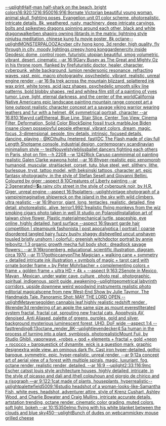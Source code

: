 [--uplight](https://www.ebank.nz/aiartgenerator?category=--uplight)[Half-man half-shark on the beach, bright colors](https://www.ebank.nz/aiartgenerator?category=Half-man%2520half-shark%2520on%2520the%2520beach%2C%2520bright%2520colors)[16:9](https://www.ebank.nz/aiartgenerator?category=16%3A9)[20:12](https://www.ebank.nz/aiartgenerator?category=20%3A12)[16:9](https://www.ebank.nz/aiartgenerator?category=16%3A9)[500](https://www.ebank.nz/aiartgenerator?category=500)[16:9](https://www.ebank.nz/aiartgenerator?category=16%3A9)[16:9](https://www.ebank.nz/aiartgenerator?category=16%3A9)[ornate Victorian  beautiful young woman, animal skull, fighting poses, Evangelion unit 01 color scheme, photorealistic, intricate details, 8k, weathered, rusty, machinery, deep intricate carvings, bolts and spikes](https://www.ebank.nz/aiartgenerator?category=ornate%2520Victorian%2520%2520beautiful%2520young%2520woman%2C%2520animal%2520skull%2C%2520fighting%2520poses%2C%2520Evangelion%2520unit%252001%2520color%2520scheme%2C%2520photorealistic%2C%2520intricate%2520details%2C%25208k%2C%2520weathered%2C%2520rusty%2C%2520machinery%2C%2520deep%2520intricate%2520carvings%2C%2520bolts%2520and%2520spikes)[two dragons spinning around each other, black and white dragon](https://www.ebank.nz/aiartgenerator?category=two%2520dragons%2520spinning%2520around%2520each%2520other%2C%2520black%2520and%2520white%2520dragon)[walker](https://www.ebank.nz/aiartgenerator?category=walker)[ben shapiro owning libtards in the matrix: lightning style ninjutsu meditation, chinese kung fu movie poster, 8k octane](https://www.ebank.nz/aiartgenerator?category=ben%2520shapiro%2520owning%2520libtards%2520in%2520the%2520matrix%3A%2520lightning%2520style%2520ninjutsu%2520meditation%2C%2520chinese%2520kung%2520fu%2520movie%2520poster%2C%25208k%2520octane)[--uplight](https://www.ebank.nz/aiartgenerator?category=--uplight)[MONSTERPALOOZA](https://www.ebank.nz/aiartgenerator?category=MONSTERPALOOZA)[cyber city hong kong, 3d render, high quality, fly through in city, moody lightings,creepy,hong kong](https://www.ebank.nz/aiartgenerator?category=cyber%2520city%2520hong%2520kong%2C%25203d%2520render%2C%2520high%2520quality%2C%2520fly%2520through%2520in%2520city%2C%2520moody%2520lightings%2Ccreepy%2Chong%2520kong)[gardener](https://www.ebank.nz/aiartgenerator?category=gardener)[city inside Geodesic dome, control room, futuristic utopian beautiful, smog volumetric, vibrant, desert, cinematic --ar 16:9](https://www.ebank.nz/aiartgenerator?category=city%2520inside%2520Geodesic%2520dome%2C%2520control%2520room%2C%2520futuristic%2520utopian%2520beautiful%2C%2520smog%2520volumetric%2C%2520vibrant%2C%2520desert%2C%2520cinematic%2520--ar%252016%3A9)[Gary Busey as The Great and Mighty Oz in his throne room, flanked by fire](https://www.ebank.nz/aiartgenerator?category=Gary%2520Busey%2520as%2520The%2520Great%2520and%2520Mighty%2520Oz%2520in%2520his%2520throne%2520room%2C%2520flanked%2520by%2520fire)[futuristic doctor, healer, character, cyberpunk, white background, lumion render](https://www.ebank.nz/aiartgenerator?category=futuristic%2520doctor%2C%2520healer%2C%2520character%2C%2520cyberpunk%2C%2520white%2520background%2C%2520lumion%2520render)[sonic resonance, refracting waves, vast, epic, macro photography, psychedelic, vibrant, realistic, unreal engine render --ar 16:9](https://www.ebank.nz/aiartgenerator?category=sonic%2520resonance%2C%2520refracting%2520waves%2C%2520vast%2C%2520epic%2C%2520macro%2520photography%2C%2520psychedelic%2C%2520vibrant%2C%2520realistic%2C%2520unreal%2520engine%2520render%2520--ar%252016%3A9)[a trek across the mountain blizzard, splattered ink wax print, white tones, acid jazz shapes, psychedelic smooth silky line patterns, bold blobby shapes, red and white](https://www.ebank.nz/aiartgenerator?category=a%2520trek%2520across%2520the%2520mountain%2520blizzard%2C%2520splattered%2520ink%2520wax%2520print%2C%2520white%2520tones%2C%2520acid%2520jazz%2520shapes%2C%2520psychedelic%2520smooth%2520silky%2520line%2520patterns%2C%2520bold%2520blobby%2520shapes%2C%2520red%2520and%2520white)[a film still of a painting of yves tumor. Love, light, eternal darkness, and the center of the world](https://www.ebank.nz/aiartgenerator?category=a%2520film%2520still%2520of%2520a%2520painting%2520of%2520yves%2520tumor.%2520Love%2C%2520light%2C%2520eternal%2520darkness%2C%2520and%2520the%2520center%2520of%2520the%2520world)[California Native Americans epic landscape painting mountain range concept art a lone outpost realistic character concept art a savage viking warrior wearing leathers and fur with a helmet, 4K symmetrical portrait, character --ar 16:8](https://www.ebank.nz/aiartgenerator?category=California%2520Native%2520Americans%2520epic%2520landscape%2520painting%2520mountain%2520range%2520concept%2520art%2520a%2520lone%2520outpost%2520realistic%2520character%2520concept%2520art%2520a%2520savage%2520viking%2520warrior%2520wearing%2520leathers%2520and%2520fur%2520with%2520a%2520helmet%2C%25204K%2520symmetrical%2520portrait%2C%2520character%2520--ar%252016%3A8)[10:16](https://www.ebank.nz/aiartgenerator?category=10%3A16)[wyrd cat](https://www.ebank.nz/aiartgenerator?category=wyrd%2520cat)[Ethereal, Blue Line, Stair Slice, Center, Top View, Cinema Filter, Deformation, Solid Color Block](https://www.ebank.nz/aiartgenerator?category=Ethereal%2C%2520Blue%2520Line%2C%2520Stair%2520Slice%2C%2520Center%2C%2520Top%2520View%2C%2520Cinema%2520Filter%2C%2520Deformation%2C%2520Solid%2520Color%2520Block)[Spine fossil truck,marble](https://www.ebank.nz/aiartgenerator?category=Spine%2520fossil%2520truck%2Cmarble)[Joe Biden insane clown posse](https://www.ebank.nz/aiartgenerator?category=Joe%2520Biden%2520insane%2520clown%2520posse)[joyful people ethereal, vibrant colors, dream, magic, focus, 3-dimensional, people, tiny details, intrinsic, focused details, dancing, playing - @KCthulhu (metered, fast)](https://www.ebank.nz/aiartgenerator?category=joyful%2520people%2520ethereal%2C%2520vibrant%2520colors%2C%2520dream%2C%2520magic%2C%2520focus%2C%25203-dimensional%2C%2520people%2C%2520tiny%2520details%2C%2520intrinsic%2C%2520focused%2520details%2C%2520dancing%2C%2520playing%2520-%2520%40KCthulhu%2520%28metered%2C%2520fast%29)[DC The Flash,made of clay,full Length Shot](https://www.ebank.nz/aiartgenerator?category=DC%2520The%2520Flash%2Cmade%2520of%2520clay%2Cfull%2520Length%2520Shot)[game console, industrial design, contemporary scandinavian minimalism style -- test](https://www.ebank.nz/aiartgenerator?category=game%2520console%2C%2520industrial%2520design%2C%2520contemporary%2520scandinavian%2520minimalism%2520style%2520--%2520test)[Nouvel](https://www.ebank.nz/aiartgenerator?category=Nouvel)[style](https://www.ebank.nz/aiartgenerator?category=style)[bliss](https://www.ebank.nz/aiartgenerator?category=bliss)[ballet dancers fighting each others in Paris, shot on film --h 2208 --w 1242](https://www.ebank.nz/aiartgenerator?category=ballet%2520dancers%2520fighting%2520each%2520others%2520in%2520Paris%2C%2520shot%2520on%2520film%2520--h%25202208%2520--w%25201242)[Rick Caruso can](https://www.ebank.nz/aiartgenerator?category=Rick%2520Caruso%2520can)[minimal oil painting realistic Galen Clarke wawona hotel --ar 16:8](https://www.ebank.nz/aiartgenerator?category=minimal%2520oil%2520painting%2520realistic%2520Galen%2520Clarke%2520wawona%2520hotel%2520--ar%252016%3A8)[hyper-realistic epic xenomorph humanoid, muscular, straitjacket, corset, tutu, blue steel, wet, slithery, lithe, burlesque, tryst, tattoo model, with beksinski tattoos, character art, epic fantasy photography, in the style of Stefan Sesell and Giovanni Bellini.  Coloured by giger ::aspect 8:10](https://www.ebank.nz/aiartgenerator?category=hyper-realistic%2520epic%2520xenomorph%2520humanoid%2C%2520muscular%2C%2520straitjacket%2C%2520corset%2C%2520tutu%2C%2520blue%2520steel%2C%2520wet%2C%2520slithery%2C%2520lithe%2C%2520burlesque%2C%2520tryst%2C%2520tattoo%2520model%2C%2520with%2520beksinski%2520tattoos%2C%2520character%2520art%2C%2520epic%2520fantasy%2520photography%2C%2520in%2520the%2520style%2520of%2520Stefan%2520Sesell%2520and%2520Giovanni%2520Bellini.%2520%2520Coloured%2520by%2520giger%2520%3A%3Aaspect%25208%3A10)[Creatures of Liberty painting --ar 2:3](https://www.ebank.nz/aiartgenerator?category=Creatures%2520of%2520Liberty%2520painting%2520--ar%25202%3A3)[](https://www.ebank.nz/aiartgenerator?category=)[generated](https://www.ebank.nz/aiartgenerator?category=generated)[♾💲](https://www.ebank.nz/aiartgenerator?category=%E2%99%BE%F0%9F%92%B2)[a rainy city street in the style of cyberpunk noir, by H.R. Giger, unreal engine --aspect 16:9](https://www.ebank.nz/aiartgenerator?category=a%2520rainy%2520city%2520street%2520in%2520the%2520style%2520of%2520cyberpunk%2520noir%2C%2520by%2520H.R.%2520Giger%2C%2520unreal%2520engine%2520--aspect%252016%3A9)[splatters](https://www.ebank.nz/aiartgenerator?category=splatters)[--uplight](https://www.ebank.nz/aiartgenerator?category=--uplight)[vintage photograph of a vampire](https://www.ebank.nz/aiartgenerator?category=vintage%2520photograph%2520of%2520a%2520vampire)[imaginative shipwreck on the island in the sky with wild climbers, ultra realistic --ar 16:9](https://www.ebank.nz/aiartgenerator?category=imaginative%2520shipwreck%2520on%2520the%2520island%2520in%2520the%2520sky%2520with%2520wild%2520climbers%2C%2520ultra%2520realistic%2520--ar%252016%3A9)[horror, giant, long, tentacles, realistic, detailed, fine detail, photorealistic, alive, terror](https://www.ebank.nz/aiartgenerator?category=horror%2C%2520giant%2C%2520long%2C%2520tentacles%2C%2520realistic%2C%2520detailed%2C%2520fine%2520detail%2C%2520photorealistic%2C%2520alive%2C%2520terror)[1.99](https://www.ebank.nz/aiartgenerator?category=1.99)[2:1](https://www.ebank.nz/aiartgenerator?category=2%3A1)[realistic flying monkeys from the wiz smoking cigars photo taken in well lit studio on Polaroid](https://www.ebank.nz/aiartgenerator?category=realistic%2520flying%2520monkeys%2520from%2520the%2520wiz%2520smoking%2520cigars%2520photo%2520taken%2520in%2520well%2520lit%2520studio%2520on%2520Polaroid)[Installation art of taiwan chive flower, Plastic material](https://www.ebank.nz/aiartgenerator?category=Installation%2520art%2520of%2520taiwan%2520chive%2520flower%2C%2520Plastic%2520material)[mechanical turtle, spaceship, eve online, highly detailed, hard surface --aspect 16:9](https://www.ebank.nz/aiartgenerator?category=mechanical%2520turtle%2C%2520spaceship%2C%2520eve%2520online%2C%2520highly%2520detailed%2C%2520hard%2520surface%2520--aspect%252016%3A9)[avant garde hair competition | steampunk fashonista | post apocalyptica | portrait | coarse disordered tangled hairy fuzzy bushy shaggy dishevelled uncut unshaven tousled bristly unshorn | colorful:: greenish witchdoctor portrait by annie leibovitz::1.3 organic growth mecha full body shot:: dreadlock savage flowers::  --ar 9:16](https://www.ebank.nz/aiartgenerator?category=avant%2520garde%2520hair%2520competition%2520%7C%2520steampunk%2520fashonista%2520%7C%2520post%2520apocalyptica%2520%7C%2520portrait%2520%7C%2520coarse%2520disordered%2520tangled%2520hairy%2520fuzzy%2520bushy%2520shaggy%2520dishevelled%2520uncut%2520unshaven%2520tousled%2520bristly%2520unshorn%2520%7C%2520colorful%3A%3A%2520greenish%2520witchdoctor%2520portrait%2520by%2520annie%2520leibovitz%3A%3A1.3%2520organic%2520growth%2520mecha%2520full%2520body%2520shot%3A%3A%2520dreadlock%2520savage%2520flowers%3A%3A%2520%2520--ar%25209%3A16)[kronenberg, educational, scientific illustration, diagram, circa 1970 --ar 11:17](https://www.ebank.nz/aiartgenerator?category=kronenberg%2C%2520educational%2C%2520scientific%2520illustration%2C%2520diagram%2C%2520circa%25201970%2520--ar%252011%3A17)[gothic](https://www.ebank.nz/aiartgenerator?category=gothic)[canyon](https://www.ebank.nz/aiartgenerator?category=canyon)[The Magician + walking cane + symmetry + detailed intricate ink illustration + symbols of magic + tarot card with ornate border frame + by Peter Mohrbacher + complementing colors + frame + golden frame + ultra HD + 4k + --aspect 9:16](https://www.ebank.nz/aiartgenerator?category=The%2520Magician%2520%2B%2520walking%2520cane%2520%2B%2520symmetry%2520%2B%2520detailed%2520intricate%2520ink%2520illustration%2520%2B%2520symbols%2520of%2520magic%2520%2B%2520tarot%2520card%2520with%2520ornate%2520border%2520frame%2520%2B%2520by%2520Peter%2520Mohrbacher%2520%2B%2520complementing%2520colors%2520%2B%2520frame%2520%2B%2520golden%2520frame%2520%2B%2520ultra%2520HD%2520%2B%25204k%2520%2B%2520--aspect%25209%3A16)[3:2](https://www.ebank.nz/aiartgenerator?category=3%3A2)[Senote in Mexico, Mayan , Mexican, under water cave, culture , photo real , photographic, spiritual, indigenous, spirit guide, awakening](https://www.ebank.nz/aiartgenerator?category=Senote%2520in%2520Mexico%2C%2520Mayan%2520%2C%2520Mexican%2C%2520under%2520water%2520cave%2C%2520culture%2520%2C%2520photo%2520real%2520%2C%2520photographic%2C%2520spiritual%2C%2520indigenous%2C%2520spirit%2520guide%2C%2520awakening)[--uplight](https://www.ebank.nz/aiartgenerator?category=--uplight)[geometrical labyrinth corridors, upside down](https://www.ebank.nz/aiartgenerator?category=geometrical%2520labyrinth%2520corridors%2C%2520upside%2520down)[new weird woodwind instruments  realistic photo editorial magical](https://www.ebank.nz/aiartgenerator?category=new%2520weird%2520woodwind%2520instruments%2520%2520realistic%2520photo%2520editorial%2520magical)[scene from new West-End Show by Julie Taymor.  The Handmaids Tale. Panoramic Shot: MAY THE LORD OPEN --uplight](https://www.ebank.nz/aiartgenerator?category=scene%2520from%2520new%2520West-End%2520Show%2520by%2520Julie%2520Taymor.%2520%2520The%2520Handmaids%2520Tale.%2520Panoramic%2520Shot%3A%2520MAY%2520THE%2520LORD%2520OPEN%2520--uplight)[Metaverse](https://www.ebank.nz/aiartgenerator?category=Metaverse)[golden cannabis leaf,highly realistic redshift render , 8k](https://www.ebank.nz/aiartgenerator?category=golden%2520cannabis%2520leaf%2Chighly%2520realistic%2520redshift%2520render%2520%2C%25208k)[render](https://www.ebank.nz/aiartgenerator?category=render)[3d rendering of an apple the same size as mount everest](https://www.ebank.nz/aiartgenerator?category=3d%2520rendering%2520of%2520an%2520apple%2520the%2520same%2520size%2520as%2520mount%2520everest)[Iterated system fractal, fractal cat, sprouting new fractal cats, Apophysis AV, denoised, Anti Aliased, palette of greens, purples, gold and silver, background mysterious luminescent forest, UHD, DoF wide --aspect 1:4 --fast](https://www.ebank.nz/aiartgenerator?category=Iterated%2520system%2520fractal%2C%2520fractal%2520cat%2C%2520sprouting%2520new%2520fractal%2520cats%2C%2520Apophysis%2520AV%2C%2520denoised%2C%2520Anti%2520Aliased%2C%2520palette%2520of%2520greens%2C%2520purples%2C%2520gold%2520and%2520silver%2C%2520background%2520mysterious%2520luminescent%2520forest%2C%2520UHD%2C%2520DoF%2520wide%2520--aspect%25201%3A4%2520--fast)[trending](https://www.ebank.nz/aiartgenerator?category=trending)[8:13](https://www.ebank.nz/aiartgenerator?category=8%3A13)[octane_render_8K](https://www.ebank.nz/aiartgenerator?category=octane_render_8K)[--uplight](https://www.ebank.nz/aiartgenerator?category=--uplight)[leyendecker](https://www.ebank.nz/aiartgenerator?category=leyendecker)[4:5](https://www.ebank.nz/aiartgenerator?category=4%3A5)[a human in the process of turning into a plant, symbiosis, photorealistic](https://www.ebank.nz/aiartgenerator?category=a%2520human%2520in%2520the%2520process%2520of%2520turning%2520into%2520a%2520plant%2C%2520symbiosis%2C%2520photorealistic)[Mount Fuji, by Studio Ghibli, vaporwave, +robes + god + elements + fractal + gold +neon + rococco + baroque](https://www.ebank.nz/aiartgenerator?category=Mount%2520Fuji%2C%2520by%2520Studio%2520Ghibli%2C%2520vaporwave%2C%2520%2Brobes%2520%2B%2520god%2520%2B%2520elements%2520%2B%2520fractal%2520%2B%2520gold%2520%2Bneon%2520%2B%2520rococco%2520%2B%2520baroque)[stick of dynamite, wick is a question mark, graphic design](https://www.ebank.nz/aiartgenerator?category=stick%2520of%2520dynamite%2C%2520wick%2520is%2520a%2520question%2520mark%2C%2520graphic%2520design)[extra wide view. an ominous dark fly. Cast iron hyper-detailed. gothic baroque. symmetric. epic. hyper-realistic. unreal render. --ar 9:12](https://www.ebank.nz/aiartgenerator?category=extra%2520wide%2520view.%2520an%2520ominous%2520dark%2520fly.%2520Cast%2520iron%2520hyper-detailed.%2520gothic%2520baroque.%2520symmetric.%2520epic.%2520hyper-realistic.%2520unreal%2520render.%2520--ar%25209%3A12)[a concept art of aerial view of a forest with multiple spirals, magic, luxuriant, fog, octane render, realistic render, detailed. --ar 16:9 --uplight](https://www.ebank.nz/aiartgenerator?category=a%2520concept%2520art%2520of%2520aerial%2520view%2520of%2520a%2520forest%2520with%2520multiple%2520spirals%2C%2520magic%2C%2520luxuriant%2C%2520fog%2C%2520octane%2520render%2C%2520realistic%2520render%2C%2520detailed.%2520--ar%252016%3A9%2520--uplight)[2:3](https://www.ebank.nz/aiartgenerator?category=2%3A3)[3:1](https://www.ebank.nz/aiartgenerator?category=3%3A1)[16:9](https://www.ebank.nz/aiartgenerator?category=16%3A9)[mc Escher cats](https://www.ebank.nz/aiartgenerator?category=mc%2520Escher%2520cats)[st louis style architecture houses, highly detailed, intricate, in the style of picasso and dali and ithell colquhoun and giorgio de chirico and a risograph —ar 9:12](https://www.ebank.nz/aiartgenerator?category=st%2520louis%2520style%2520architecture%2520houses%2C%2520highly%2520detailed%2C%2520intricate%2C%2520in%2520the%2520style%2520of%2520picasso%2520and%2520dali%2520and%2520ithell%2520colquhoun%2520and%2520giorgio%2520de%2520chirico%2520and%2520a%2520risograph%2520%E2%80%94ar%25209%3A12)[2:1](https://www.ebank.nz/aiartgenerator?category=2%3A1)[cat made of plants, houseplants, hyperrealistic](https://www.ebank.nz/aiartgenerator?category=cat%2520made%2520of%2520plants%2C%2520houseplants%2C%2520hyperrealistic)[--uplight](https://www.ebank.nz/aiartgenerator?category=--uplight)[palette](https://www.ebank.nz/aiartgenerator?category=palette)[field](https://www.ebank.nz/aiartgenerator?category=field)[500](https://www.ebank.nz/aiartgenerator?category=500)[9:16](https://www.ebank.nz/aiartgenerator?category=9%3A16)[studio headshot of a woman-looks-like-Samantha Fish, white eyes, headshot, adventurer attire, style of Krenz Cushart, Ashley Wood, and Charlie Bowater and Craig Mullins, intricate accurate details, artstation trending, octane render, cinematic color grading, muted colors, soft light, bokeh --ar 10:15](https://www.ebank.nz/aiartgenerator?category=studio%2520headshot%2520of%2520a%2520woman-looks-like-Samantha%2520Fish%2C%2520white%2520eyes%2C%2520headshot%2C%2520adventurer%2520attire%2C%2520style%2520of%2520Krenz%2520Cushart%2C%2520Ashley%2520Wood%2C%2520and%2520Charlie%2520Bowater%2520and%2520Craig%2520Mullins%2C%2520intricate%2520accurate%2520details%2C%2520artstation%2520trending%2C%2520octane%2520render%2C%2520cinematic%2520color%2520grading%2C%2520muted%2520colors%2C%2520soft%2520light%2C%2520bokeh%2520--ar%252010%3A15)[350](https://www.ebank.nz/aiartgenerator?category=350)[](https://www.ebank.nz/aiartgenerator?category=)[elmo flying with his white blanket between the clouds and blue sky](https://www.ebank.nz/aiartgenerator?category=elmo%2520flying%2520with%2520his%2520white%2520blanket%2520between%2520the%2520clouds%2520and%2520blue%2520sky)[450](https://www.ebank.nz/aiartgenerator?category=450)[--uplight](https://www.ebank.nz/aiartgenerator?category=--uplight)[Bunch of dudes on webcam](https://www.ebank.nz/aiartgenerator?category=Bunch%2520of%2520dudes%2520on%2520webcam)[mickey mouse grilled cheese](https://www.ebank.nz/aiartgenerator?category=mickey%2520mouse%2520grilled%2520cheese)